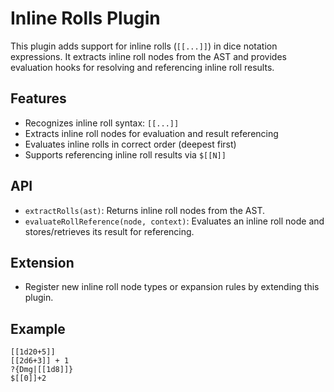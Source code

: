 # Inline Rolls Plugin

This plugin adds support for inline rolls (`[[...]]`) in dice notation expressions. It extracts inline roll nodes from the AST and provides evaluation hooks for resolving and referencing inline roll results.

## Features

- Recognizes inline roll syntax: `[[...]]`
- Extracts inline roll nodes for evaluation and result referencing
- Evaluates inline rolls in correct order (deepest first)
- Supports referencing inline roll results via `$[[N]]`

## API

- `extractRolls(ast)`: Returns inline roll nodes from the AST.
- `evaluateRollReference(node, context)`: Evaluates an inline roll node and stores/retrieves its result for referencing.

## Extension

- Register new inline roll node types or expansion rules by extending this plugin.

## Example

```
[[1d20+5]]
[[2d6+3]] + 1
?{Dmg|[[1d8]]}
$[[0]]+2
```
